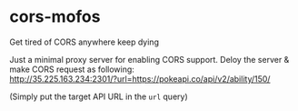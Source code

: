 # cors-mofos
Get tired of CORS anywhere keep dying

Just a minimal proxy server for enabling CORS support.
Deloy the server & make CORS request as following:  
http://35.225.163.234:2301/?url=https://pokeapi.co/api/v2/ability/150/

(Simply put the target API URL in the ```url``` query)
